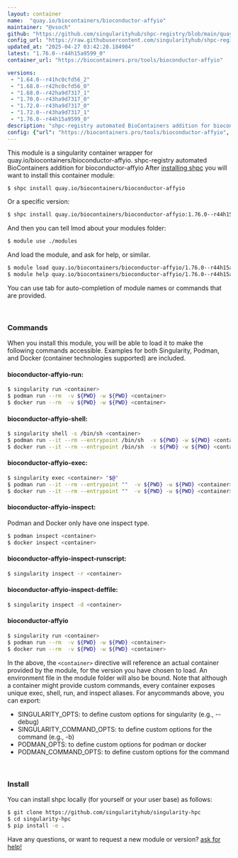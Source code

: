 ```yaml
---
layout: container
name:  "quay.io/biocontainers/bioconductor-affyio"
maintainer: "@vsoch"
github: "https://github.com/singularityhub/shpc-registry/blob/main/quay.io/biocontainers/bioconductor-affyio/container.yaml"
config_url: "https://raw.githubusercontent.com/singularityhub/shpc-registry/main/quay.io/biocontainers/bioconductor-affyio/container.yaml"
updated_at: "2025-04-27 03:42:28.184984"
latest: "1.76.0--r44h15a9599_0"
container_url: "https://biocontainers.pro/tools/bioconductor-affyio"

versions:
 - "1.64.0--r41hc0cfd56_2"
 - "1.68.0--r42hc0cfd56_0"
 - "1.68.0--r42ha9d7317_1"
 - "1.70.0--r43ha9d7317_0"
 - "1.72.0--r43ha9d7317_0"
 - "1.72.0--r43ha9d7317_1"
 - "1.76.0--r44h15a9599_0"
description: "shpc-registry automated BioContainers addition for bioconductor-affyio"
config: {"url": "https://biocontainers.pro/tools/bioconductor-affyio", "maintainer": "@vsoch", "description": "shpc-registry automated BioContainers addition for bioconductor-affyio", "latest": {"1.76.0--r44h15a9599_0": "sha256:79c4d4fccfcec851da80a7b07efd8e9c907783e593d467fed22d4ced50728bb2"}, "tags": {"1.64.0--r41hc0cfd56_2": "sha256:07e979c261f9a7e21f73aa7b06bc50fd78e60be422df35c880a650bac85087d7", "1.68.0--r42hc0cfd56_0": "sha256:4fc4b4083c4c7e8146676cbcf60f0173b5d36169334e0f9f5596f53a97a836c1", "1.68.0--r42ha9d7317_1": "sha256:ece51aa11a6cc140057f42438846c73e07f8cc9cc5a9831f10b99a1267d4bd02", "1.70.0--r43ha9d7317_0": "sha256:fa2c8a252c338b5c277fe617f640009ea0c58d55db3daa58fc5549dca4350fb4", "1.72.0--r43ha9d7317_0": "sha256:77ac166c5c87b9394e5879d8f1d2edd2f74d4fe1eab10d50d08e94a4a9764085", "1.72.0--r43ha9d7317_1": "sha256:74a5796ff0487d1a8035dc98d6c56f239469886e7cfb07c795d47ec54cc9e137", "1.76.0--r44h15a9599_0": "sha256:79c4d4fccfcec851da80a7b07efd8e9c907783e593d467fed22d4ced50728bb2"}, "docker": "quay.io/biocontainers/bioconductor-affyio"}
---
```


This module is a singularity container wrapper for quay.io/biocontainers/bioconductor-affyio.
shpc-registry automated BioContainers addition for bioconductor-affyio
After [installing shpc](#install) you will want to install this container module:


```bash
$ shpc install quay.io/biocontainers/bioconductor-affyio
```

Or a specific version:

```bash
$ shpc install quay.io/biocontainers/bioconductor-affyio:1.76.0--r44h15a9599_0
```

And then you can tell lmod about your modules folder:

```bash
$ module use ./modules
```

And load the module, and ask for help, or similar.

```bash
$ module load quay.io/biocontainers/bioconductor-affyio/1.76.0--r44h15a9599_0
$ module help quay.io/biocontainers/bioconductor-affyio/1.76.0--r44h15a9599_0
```

You can use tab for auto-completion of module names or commands that are provided.

<br>

### Commands

When you install this module, you will be able to load it to make the following commands accessible.
Examples for both Singularity, Podman, and Docker (container technologies supported) are included.

#### bioconductor-affyio-run:

```bash
$ singularity run <container>
$ podman run --rm  -v ${PWD} -w ${PWD} <container>
$ docker run --rm  -v ${PWD} -w ${PWD} <container>
```

#### bioconductor-affyio-shell:

```bash
$ singularity shell -s /bin/sh <container>
$ podman run --it --rm --entrypoint /bin/sh  -v ${PWD} -w ${PWD} <container>
$ docker run --it --rm --entrypoint /bin/sh  -v ${PWD} -w ${PWD} <container>
```

#### bioconductor-affyio-exec:

```bash
$ singularity exec <container> "$@"
$ podman run --it --rm --entrypoint ""  -v ${PWD} -w ${PWD} <container> "$@"
$ docker run --it --rm --entrypoint ""  -v ${PWD} -w ${PWD} <container> "$@"
```

#### bioconductor-affyio-inspect:

Podman and Docker only have one inspect type.

```bash
$ podman inspect <container>
$ docker inspect <container>
```

#### bioconductor-affyio-inspect-runscript:

```bash
$ singularity inspect -r <container>
```

#### bioconductor-affyio-inspect-deffile:

```bash
$ singularity inspect -d <container>
```



#### bioconductor-affyio

```bash
$ singularity run <container>
$ podman run --rm  -v ${PWD} -w ${PWD} <container>
$ docker run --rm  -v ${PWD} -w ${PWD} <container>
```


In the above, the `<container>` directive will reference an actual container provided
by the module, for the version you have chosen to load. An environment file in the
module folder will also be bound. Note that although a container
might provide custom commands, every container exposes unique exec, shell, run, and
inspect aliases. For anycommands above, you can export:

 - SINGULARITY_OPTS: to define custom options for singularity (e.g., --debug)
 - SINGULARITY_COMMAND_OPTS: to define custom options for the command (e.g., -b)
 - PODMAN_OPTS: to define custom options for podman or docker
 - PODMAN_COMMAND_OPTS: to define custom options for the command

<br>

### Install

You can install shpc locally (for yourself or your user base) as follows:

```bash
$ git clone https://github.com/singularityhub/singularity-hpc
$ cd singularity-hpc
$ pip install -e .
```

Have any questions, or want to request a new module or version? [ask for help!](https://github.com/singularityhub/singularity-hpc/issues)